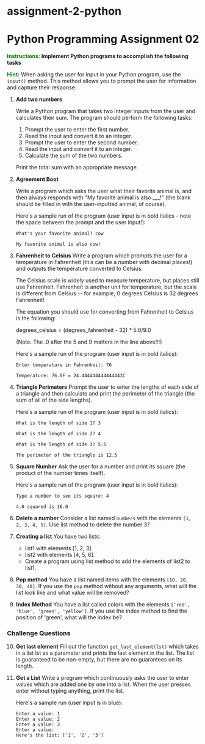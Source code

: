 # assignment-2-python

# Python Programming Assignment 02

**<span style="color: green; font-weight: bold;">Instructions:</span> Implement Python programs to accomplish the following tasks**

**<span style="color: green; font-weight: bold;">Hint:</span>** When asking the user for input in your Python program, use the `input()` method. This method allows you to prompt the user for information and capture their response.

1. **Add two numbers**

   Write a Python program that takes two integer inputs from the user and calculates their sum. The program should perform the following tasks:

   1. Prompt the user to enter the first number.
   2. Read the input and convert it to an integer.
   3. Prompt the user to enter the second number.
   4. Read the input and convert it to an integer.
   5. Calculate the sum of the two numbers.

   Print the total sum with an appropriate message.

2. **Agreement Boot**

   Write a program which asks the user what their favorite animal is, and then always responds with "My favorite animal is also \_\_\_!" (the blank should be filled in with the user-inputted animal, of course).

   Here's a sample run of the program (user input is in bold italics - note the space between the prompt and the user input!):

   ```
   What's your favorite animal? cow

   My favorite animal is also cow!
   ```

3. **Fahrenheit to Celsius**
   Write a program which prompts the user for a temperature in Fahrenheit (this can be a number with decimal places!) and outputs the temperature converted to Celsius.

   The Celsius scale is widely used to measure temperature, but places still use Fahrenheit. Fahrenheit is another unit for temperature, but the scale is different from Celsius -- for example, 0 degrees Celsius is 32 degrees Fahrenheit!

   The equation you should use for converting from Fahrenheit to Celsius is the following:

   degrees_celsius = (degrees_fahrenheit - 32) \* 5.0/9.0

   (Note. The .0 after the 5 and 9 matters in the line above!!!)

   Here's a sample run of the program (user input is in bold italics):

   ```
   Enter temperature in Fahrenheit: 76

   Temperature: 76.0F = 24.444444444444443C
   ```

4. **Triangle Perimeters**
   Prompt the user to enter the lengths of each side of a triangle and then calculate and print the perimeter of the triangle (the sum of all of the side lengths).

   Here's a sample run of the program (user input is in bold italics):

   ```
   What is the length of side 1? 3

   What is the length of side 2? 4

   What is the length of side 3? 5.5

   The perimeter of the triangle is 12.5
   ```

5. **Square Number**
   Ask the user for a number and print its square (the product of the number times itself).

   Here's a sample run of the program (user input is in bold italics):

   ```
   Type a number to see its square: 4

   4.0 squared is 16.0
   ```

6. **Delete a number**
   Consider a list named `numbers` with the elements `[1, 2, 3, 4, 5]`. Use list method to delete the number 3?

7. **Creating a list**
   You have two lists:

   - list1 with elements [1, 2, 3]
   - list2 with elements [4, 5, 6].
   - Create a program using list method to add the elements of list2 to list1.

8. **Pop method**
   You have a list named items with the elements `[10, 20, 30, 40]`. If you use the `pop` method without any arguments, what will the list look like and what value will be removed?

9. **Index Method**
   You have a list called colors with the elements `['red', 'blue', 'green', 'yellow']`. If you use the index method to find the position of 'green', what will the index be?

### Challenge Questions

10. **Get last element**
    Fill out the function `get_last_element(lst)` which takes in a list lst as a parameter and prints the last element in the list. The list is guaranteed to be non-empty, but there are no guarantees on its length.

11. **Get a List**
    Write a program which continuously asks the user to enter values which are added one by one into a list. When the user presses enter without typing anything, print the list.

    Here's a sample run (user input is in blue):

    ```
    Enter a value: 1
    Enter a value: 2
    Enter a value: 3
    Enter a value:
    Here's the list: ['1', '2', '3']
